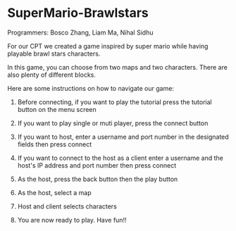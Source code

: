 # SuperMario-Brawlstars
Programmers: Bosco Zhang, Liam Ma, Nihal Sidhu

For our CPT we created a game inspired by super mario while having playable brawl stars characters.

In this game, you can choose from two maps and two characters. There are also plenty of different blocks.

Here are some instructions on how to navigate our game:
1. Before connecting, if you want to play the tutorial press the tutorial button on the menu screen
  
2. If you want to play single or muti player, press the connect button
   
3. If you want to host, enter a username and port number in the designated fields then press connect

4. If you want to connect to the host as a client enter a username and the host's IP address and port number then press connect

5. As the host, press the back button then the play button

6. As the host, select a map

7. Host and client selects characters

8. You are now ready to play. Have fun!!

